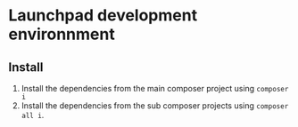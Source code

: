 # Launchpad development environnment

## Install
1. Install the dependencies from the main composer project using `composer i`
2. Install the dependencies from the sub composer projects using `composer all i`.

